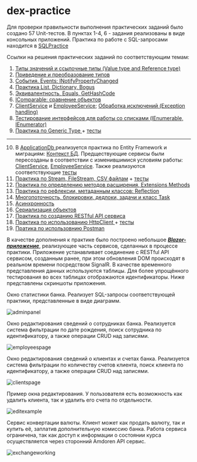 # dex-practice
Для проверки правильности выполнения практических заданий было создано 57 Unit-тестов. В пунктах 1-4, 6 - задания реализованы в виде консольных приложений.
Практика по работе с SQL-запросами находится в <a href="SqlPractice"> SQLPractice </a>

Ссылки на решения практических заданий по соответствующим темам:
1) <a href="Tools/PracticeWithTypes/Program.cs"> Типы значений и ссылочные типы (Value type and Reference type) </a>
2) <a href="Tools/PracticeWithCasting/Program.cs"> Приведение и преобразование типов </a>
3) <a href="Tools/PracticeWithINotifyPropertyChanged"> События. Events: INotifyPropertyChanged </a>
4) <a href="Tools/PracticeWithListDictionaryBogus/Program.cs"> Практика List, Dictionary, Bogus </a>
5) <a href="Application/ServiceTests/EquivalenceTests.cs"> Эквивалентность, Equals, GetHashCode </a>
6) <a href="Tools/PracticeWithIComparable/Program.cs"> IComparable: сравнение объектов </a>
7) <a href="Application/Services/ClientService.cs">ClientService</a> и <a href="Application/Services/EmployeeService.cs">EmployeeService</a>; <a href="Application/ServiceTests/ExceptionHandlingTests.cs">Обработка исключений (Exception handling) </a>
8) <a href="Application/ServiceTests/IEnumerableLinqTests.cs"> Тестирование интерфейсов для работы со списками (IEnumerable, IEnumerator) </a>
9) <a href="Application/Services/BankService.cs"> Практика по Generic Type </a> + <a href="Application/ServiceTests/BlackListTests.cs">тесты</a>
---
10) В <a href="ApplicationDb"> ApplicationDb </a> реализуется практика по Entity Framework и миграциям: <a href="ApplicationDb/Models">Контекст БД</a>.  Предществующие сервисы были пересозданы в соответствии с изменившимися условиям работы: <a href="ApplicationDb/ServicesDb/ClientService.cs">ClientService</a>, <a href="ApplicationDb/ServicesDb/EmployeeService.cs">EmployeeService</a>. Также реализуются соответствующие <a href="ApplicationDb/ServicesDbTests.Tests">тесты</a>
11) <a href="ApplicationDb/ExportTool/ExportService.cs">Практика по Stream, FileStream, CSV файлам</a> + <a href="ApplicationDb/ServicesDbTests.Tests/CsvFileTests.cs">тесты</a>
12) <a href="ApplicationDb/ServicesDbTests.Tests/ExtensionsMethodsTests.cs"> Практика по определению методов расширения, Extensions Methods </a>
13) <a href="ApplicationDb/ServicesDbTests.Tests/ReflectionTests.cs">Практика по рефлексии, метаданным классов: Reflection</a>
14) <a href="ApplicationDb/ServicesDbTests.Tests/ThreadAndTaskTests.cs"> Многопоточность, блокировки, дедлоки, задачи и класс Task </a>
15) <a href="ApplicationDb/ServicesDbTests.Tests/AsyncTaskTests.cs"> Асинхронность </a>
16) <a href="ApplicationDb/ServicesDbTests.Tests/SerializationTests.cs"> Cериализация объектов </a>
17) <a href="API/BankAPI"> Практика по созданию RESTful API сервиса </a>
18) <a href="ApplicationDb/ServicesDb/CurrencyService.cs"> Практика по использованию HttpClient </a> + <a href="ApplicationDb/ServicesDbTests.Tests/ConvertCurrencyTest.cs">тесты</a>
19) <a href="PostmanTestsResults"> Пратика по использовнию Postman </a>

В качестве дополнения к практике было построено небольшое <strong><em><a href="BlazorDemoBanking/BankingService">Blazor-приложение</em></strong></a>, реализующее часть сервисов, сделанных в процессе практики. Приложение устанавливает соединение с RESTful API сервисом, созданным ранее, при этом обновления DOM происходят в реальном времени посредством SignalR. В качестве временного представления данных используются таблицы. Для более упрощённого тестирования во всех таблицах отображаются идентификаторы. Ниже представлены скриншоты приложения.

Окно статистики банка. Реализует SQL-запросы соответствующей практики, представленные в виде диаграмм.

![adminpanel](https://github.com/MVasili34/dex-practice/assets/117523384/4c50facf-27d9-4dd9-8db5-ae6680f10a93)

Окно редактирования сведений о сотрудниках банка. Реализуется система фильтрации по дате рождения, поиск сотрудника по идентификатору, а также операции CRUD над записями.

![employeespage](https://github.com/MVasili34/dex-practice/assets/117523384/3c4c7293-a296-4f1b-99bc-1f322fcaec82)

Окно редактирования сведений о клиентах и счетах банка. Реализуется система фильтрации по количеству счетов клиента, поиск клиента по идентификатору, а также операции CRUD над записями.

![clientspage](https://github.com/MVasili34/dex-practice/assets/117523384/120a58a9-06bc-4f7f-ad8d-da9873a29506)

Пример окна редактирования. У пользователя есть возможность как удалить клиента, так и удалить его счета по отдельности.

![editexample](https://github.com/MVasili34/dex-practice/assets/117523384/37bce6ac-9252-4a82-b748-5f6f5cba9681)

Сервис конвертации валюты. Клиент может как продать валюту, так и купить её, заплатив дополнительную комиссию банка. Работа сервиса ограничена, так как доступ к информации о состоянии курса осуществляется через сторонний Amdoren API сервис.

![exchangeworking](https://github.com/MVasili34/dex-practice/assets/117523384/1192fbe2-a0a9-4c42-9907-3e8c902d4911)



